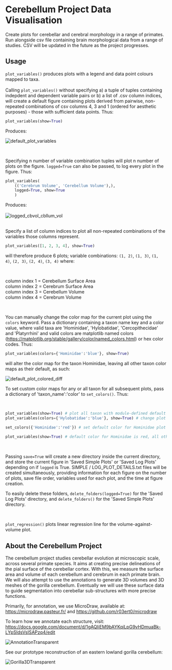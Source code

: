 # Cerebellum Project Data Visualisation
Create plots for cerebellar and cerebral morphology in a range of primates.
Run alongside csv file containing brain morphological data from a range of studies.
CSV will be updated in the future as the project progresses.

## Usage
    
```plot_variables()``` produces plots with a legend and data point colours mapped to taxa.
<br>
<br>
Calling ```plot_variables()``` without specifying a) a tuple of tuples containing indepdent and dependent variable pairs or b) a list of .csv column indices, will create a default figure containing plots derived from pairwise, non-repeated combinations of csv columns 4, 3 and 1 (ordered for aesthetic purposes) - those with sufficient data points. Thus:
<br>

```python
plot_variables(show=True)
```
Produces: 

![default_plot_variables](https://user-images.githubusercontent.com/73407206/148590626-292c2844-1c0c-40e0-817a-452dde6c739f.png)

<br>

Specifying n number of variable combination tuples  will plot n number of plots on the figure. ```logged=True``` can also be passed, to log every plot in the figure. Thus:

```python
plot_variables(
    (('Cerebrum Volume', 'Cerebellum Volume'),),  
    logged=True, show=True
    )  
```

Produces:
<br>
<br>
![logged_cbvol_cbllum_vol](https://user-images.githubusercontent.com/73407206/148590809-855fe955-aaf0-42dd-8a32-b8e9736cbae8.png)

<br>
Specify a list of column indices to plot all non-repeated combinations of the variables those columns represent.


```python
plot_variables([1, 2, 3, 4], show=True)
```

will therefore produce 6 plots; variable combinations:
```(1, 2)```, ```(1, 3)```, ```(1, 4)```, ```(2, 3)```, ```(2, 4)```, ```(3, 4)``` where:

<br>

column index 1 = Cerebellum Surface Area <br>
column index 2 = Cerebrum Surface Area <br>
column index 3 = Cerebellum Volume <br>
column index 4 = Cerebrum Volume <br>

<br>

You can manually change the color map for the current plot using the ```colors``` keyword. Pass a dictionary containing a taxon name key and a color value, where valid taxa are 'Hominidae', 'Hylobatidae', 'Cercopithecidae' and 'Platyrrhini' and valid colors are matplotlib named colors (https://matplotlib.org/stable/gallery/color/named_colors.html) or hex color codes. Thus:

```python
plot_variables(colors={'Hominidae':'blue'}, show=True)
``` 

will alter the color map for the taxon Hominidae, leaving all other taxon color maps as their default, as such:

![default_plot_colored_diff](https://user-images.githubusercontent.com/73407206/148591146-3494d9ef-c56a-4fcd-90a9-a2fac7fb887f.png)

To set custom color maps for any or all taxon for all subsequent plots, pass a dictionary of 'taxon_name':'color' to ```set_colors()```. Thus:

<br>

```python
plot_variables(show=True) # plot all taxon with module-defined default color map
plot_variables(colors={'Hylobatidae':'blue'}, show=True) # change plot's Hylobatidae colors, other taxa have default colors

set_colors({'Hominidae':'red'}) # set default color for Hominidae plot points, for all subsequent plots. 
    
plot_variables(show=True) # default color for Hominidae is red, all other colors are original (Hylobatidae no longer blue). 
```

<br>

Passing ```save=True``` will create a new directory inside the current directory, and store the current figure in 'Saved Simple Plots' or 'Saved Log Plots' depending on if ```logged``` is True. SIMPLE / LOG_PLOT_DETAILS.txt files will be created simultaneously, providing information for each figure on the number of plots, save file order, variables used for each plot, and the time at figure creation. 

To easily delete these folders, ```delete_folders(logged=True)``` for the 'Saved Log Plots' directory, and ```delete_folders()``` for the 'Saved Simple Plots' directory.

<br>

```plot_regression()``` plots linear regression line for the volume-against-volume plot.

## About the Cerebellum Project

The cerebellum project studies cerebellar evolution at microscopic scale, across several primate species. It aims at creating precise delineations of the pial surface of the cerebellar cortex. With this, we measure the surface area and volume of each cerebellum and cerebrum in each primate brain. We will also attempt to use the annotations to generate 3D volumes and 3D meshes of the gorilla cerebellum. Eventually we will use these surface data to guide segmentation into cerebellar sub-structures with more precise functions.

Primarily, for annotation, we use MicroDraw, available at: https://microdraw.pasteur.fr/ and https://github.com/r03ert0/microdraw

To learn how we annotate each structure, visit: https://docs.google.com/document/d/1gAQIiEM9bAYKqiLpG9vHDmuaBk-LYpSIdsVsISAPzq4/edit

![AnnotationTransparent](https://user-images.githubusercontent.com/73407206/136446208-e2651756-359a-46e8-96cd-c526958828bb.png)

See our prototype reconstruction of an eastern lowland gorilla cerebellum:

![Gorilla3DTransparent](https://user-images.githubusercontent.com/73407206/136446331-42e5afb3-2867-4329-952f-3b5593972e9c.gif)
